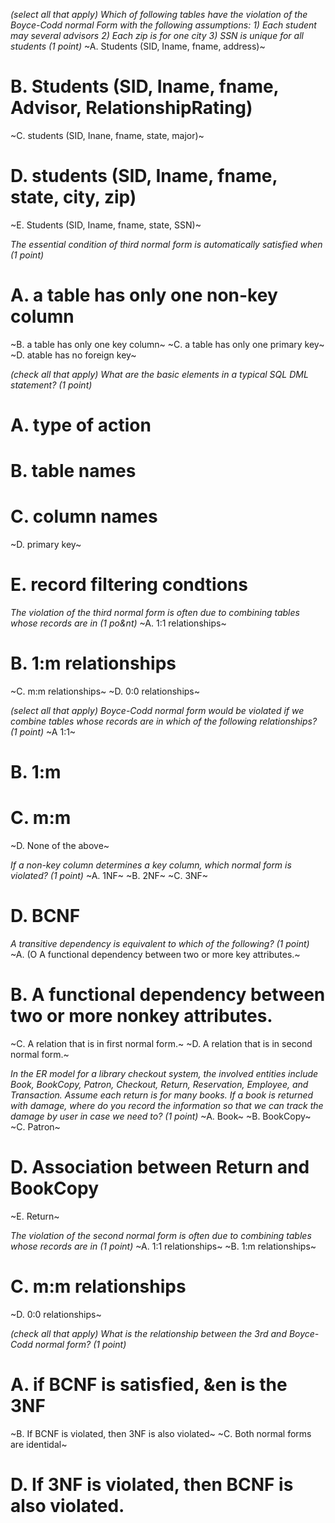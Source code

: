 *(select all that apply) Which of following tables have the violation of the Boyce-Codd normal Form with the following assumptions:* 
*1) Each student may several advisors*
*2) Each zip is for one city*
*3) SSN is unique for all students (1 point)*
~A. Students (SID, Iname, fname, address)~
# B. Students (SID, Iname, fname, Advisor, RelationshipRating)
~C. students (SID, Inane, fname, state, major)~
# D. students (SID, Iname, fname, state, city, zip)
~E. Students (SID, Iname, fname, state, SSN)~

*The essential condition of third normal form is automatically satisfied when (1 point)*
# A. a table has only one non-key column
~B. a table has only one key column~
~C. a table has only one primary key~
~D. atable has no foreign key~

*(check all that apply) What are the basic elements in a typical SQL DML statement? (1 point)*
# A. type of action
# B. table names
# C. column names
~D. primary key~
# E. record filtering condtions

*The violation of the third normal form is often due to combining tables whose records are in (1 po&nt)*
~A. 1:1 relationships~
# B. 1:m relationships 
~C. m:m relationships~ 
~D. 0:0 relationships~

*(select all that apply) Boyce-Codd normal form would be violated if we combine tables whose records are in which of the following relationships? (1 point)*
~A 1:1~
# B. 1:m
# C. m:m
~D. None of the above~

*If a non-key column determines a key column, which normal form is violated? (1 point)*
~A. 1NF~
~B. 2NF~
~C. 3NF~
# D. BCNF

*A transitive dependency is equivalent to which of the following? (1 point)*
~A. (O A functional dependency between two or more key attributes.~
# B. A functional dependency between two or more nonkey attributes.
~C. A relation that is in first normal form.~
~D. A relation that is in second normal form.~

*In the ER model for a library checkout system, the involved entities include Book, BookCopy, Patron, Checkout, Return, Reservation, Employee, and Transaction. Assume each return is for many books. If a book is returned with damage, where do you record the information so that we can track the damage by user in case we need to? (1 point)*
~A. Book~
~B. BookCopy~
~C. Patron~
# D. Association between Return and BookCopy
~E. Return~

*The violation of the second normal form is often due to combining tables whose records are in (1 point)*
~A. 1:1 relationships~
~B. 1:m relationships~
# C. m:m relationships
~D. 0:0 relationships~

*(check all that apply) What is the relationship between the 3rd and Boyce-Codd normal form? (1 point)*
# A. if BCNF is satisfied, &en is the 3NF
~B. If BCNF is violated, then 3NF is also violated~
~C. Both normal forms are identidal~
# D. If 3NF is violated, then BCNF is also violated.
